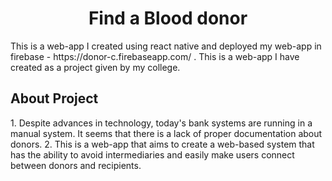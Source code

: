 <h1 align = "center">Find a Blood donor</h1>
This is a web-app I created using react native and deployed my web-app in firebase - https://donor-c.firebaseapp.com/ . This is a web-app I have created as a project given by my college.
<h2>About Project</h2>
1. Despite advances in technology, today's bank systems are running in a manual system. It seems that there is a lack of proper documentation about donors.
2. This is a web-app that aims to create a web-based system that has the ability to avoid intermediaries and easily make users connect between donors and recipients.


